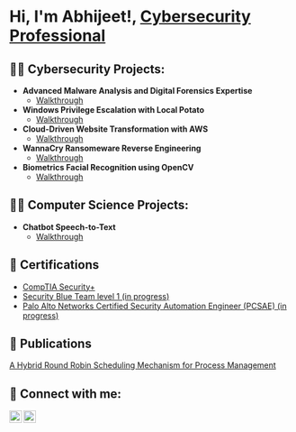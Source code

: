 <h1>Hi, I'm Abhijeet!, <a href="https://www.linkedin.com/in/abhijeetm9/">Cybersecurity Professional</a> </h1>

<h2>👨‍💻 Cybersecurity Projects:</h2>

- <b>Advanced Malware Analysis and Digital Forensics Expertise</b>
  - <a href="https://github.com/MarikalAbhijeet/DigitalForensics" target="_blank">Walkthrough</a>
- <b>Windows Privilege Escalation with Local Potato	</b>
  - [Walkthrough](https://github.com/MarikalAbhijeet/Localpotatoexploit)
- <b>Cloud-Driven Website Transformation with AWS</b>
  - [Walkthrough](https://github.com/MarikalAbhijeet/AWS-MigrationCloud) <b></b></i>
- <b>WannaCry Ransomeware Reverse Engineering	</b>
  - [Walkthrough](https://github.com/MarikalAbhijeet/WannacryVirus-reverse)
- <b> Biometrics Facial Recognition using OpenCV	</b>
  - [Walkthrough](https://github.com/MarikalAbhijeet/Biometrics-Facial-RecognitionOpenCV)
<h2>👨‍💻 Computer Science Projects:</h2>

- <b>Chatbot Speech-to-Text</b>
  - <a href="https://github.com/MarikalAbhijeet/ChatBotTexttoSpeech" target="_blank">Walkthrough</a>

<h2>📜 Certifications</h2>

- [CompTIA Security+](https://www.credly.com/badges/a65a6645-dfe1-45c8-8283-f1fc3152fcd7)
- [Security Blue Team level 1 (in progress)](https://www.securityblue.team/why-btl1)
- [Palo Alto Networks Certified Security Automation Engineer (PCSAE) (in progress)](https://www.paloaltonetworks.com/services/education/palo-alto-networks-certified-security-automation-engineer)

<h2>📜 Publications</h2>

[A Hybrid Round Robin Scheduling Mechanism for Process Management](https://www.ijcaonline.org/archives/volume177/number36/31139-2020919851)




 

<h2> 🤳 Connect with me:</h2>

<!--[<img align="left" alt="JoshMadakor | YouTube" width="22px" src="https://cdn.jsdelivr.net/npm/simple-icons@v3/icons/youtube.svg" />][youtube]-->
[<img align="left" alt="JoshMadakor | Twitter" width="22px" src="https://cdn.jsdelivr.net/npm/simple-icons@v3/icons/twitter.svg" />][twitter]
[<img align="left" alt="JoshMadakor | LinkedIn" width="22px" src="https://cdn.jsdelivr.net/npm/simple-icons@v3/icons/linkedin.svg" />][linkedin]
<!--[<img align="left" alt="JoshMadakor | Instagram" width="22px" src="https://cdn.jsdelivr.net/npm/simple-icons@v3/icons/instagram.svg" />][instagram]-->

[twitter]: https://twitter.com/MarikalAbhijeet
[linkedin]: https://www.linkedin.com/in/abhijeetm9/
[youtube]: 
[instagram]:


<!--
**joshmadakor1/joshmadakor1** is a ✨ _special_ ✨ repository because its `README.md` (this file) appears on your GitHub profile.

Here are some ideas to get you started:

- 🔭 I’m currently working on ...
- 🌱 I’m currently learning ...
- 👯 I’m looking to collaborate on ...
- 🤔 I’m looking for help with ...
- 💬 Ask me about ...
- 📫 How to reach me: ...
- 😄 Pronouns: ...
- ⚡ Fun fact: ...
-->
